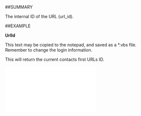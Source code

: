 

##SUMMARY

The internal ID of the URL (url_id).


##EXAMPLE

**UrlId**

This text may be copied to the notepad, and saved as a *.vbs file. Remember to change the login information.

This will return the current contacts first URLs ID.

![](../../Examples/vbs/SOUrl.UrlId.vbs.txt)





